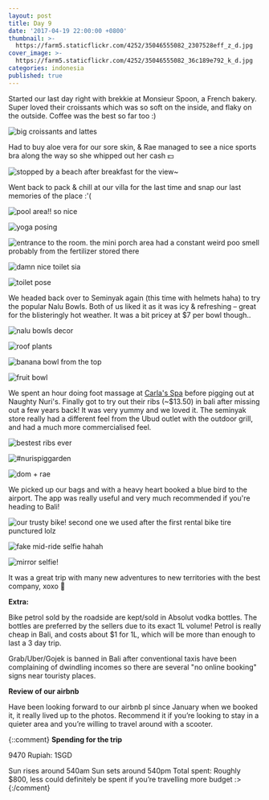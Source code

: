 ```yaml
---
layout: post
title: Day 9 
date: '2017-04-19 22:00:00 +0800'
thumbnail: >-
  https://farm5.staticflickr.com/4252/35046555082_2307528eff_z_d.jpg
cover_image: >-
  https://farm5.staticflickr.com/4252/35046555082_36c189e792_k_d.jpg
categories: indonesia
published: true 
---
```


Started our last day right with brekkie at Monsieur Spoon, a French bakery. Super loved their croissants which was so soft on the inside, and flaky on the outside. Coffee was the best so far too :)

![big croissants and lattes](https://farm5.staticflickr.com/4261/35081808771_3908e6fe78_k_d.jpg)

Had to buy aloe vera for our sore skin, & Rae managed to see a nice sports bra along the way so she whipped out her cash 💵

![stopped by a beach after breakfast for the view~](https://farm5.staticflickr.com/4252/35081809431_d64a6128f1_k_d.jpg)

Went back to pack & chill at our villa for the last time and snap our last memories of the place :'(

![pool area!! so nice](https://farm5.staticflickr.com/4200/34824981150_a0c4555050_k_d.jpg)

![yoga posing](https://farm5.staticflickr.com/4224/34824979610_666d549b7d_k_d.jpg)

![entrance to the room. the mini porch area had a constant weird poo smell
probably from the fertilizer stored there](https://farm5.staticflickr.com/4243/34824979340_cc9b8ea810_k_d.jpg)

![damn nice toilet sia](https://farm5.staticflickr.com/4258/34402575833_ec63b004ed_k_d.jpg)

![toilet pose](https://farm5.staticflickr.com/4199/34402574413_8a2cd5a086_k_d.jpg)

We headed back over to Seminyak again (this time with helmets haha) to try the popular Nalu Bowls. Both of us liked it as it was icy & refreshing – great for the blisteringly hot weather. It was a bit pricey at $7 per bowl though..

![nalu bowls decor](https://farm5.staticflickr.com/4285/34402571703_b5f05d462a_k_d.jpg)

![roof plants](https://farm5.staticflickr.com/4253/34824978510_ea4de42cb0_k_d.jpg)

![banana bowl from the top](https://farm5.staticflickr.com/4242/34402574043_d0242109d2_k_d.jpg)

![fruit bowl](https://farm5.staticflickr.com/4272/34402573613_2a2501b030_k_d.jpg)

We spent an hour doing foot massage at [Carla's Spa](http://spaurlhere.com/) before pigging out at Naughty Nuri's. Finally got to try out their ribs (~$13.50) in bali after missing out a few years back! It was very yummy and we loved it. The seminyak store really had a different feel from the Ubud outlet with the outdoor grill, and had a much more commercialised feel.

![bestest ribs ever](https://farm5.staticflickr.com/4212/34402572703_eeb52396e6_k_d.jpg)

![#nurispiggarden](https://farm5.staticflickr.com/4217/34824977220_cc645b7d90_k_d.jpg)

![dom + rae](https://farm5.staticflickr.com/4290/35081802581_21a02eb5ac_k_d.jpg)

We picked up our bags and with a heavy heart booked a blue bird to the airport. The app was really useful and very much recommended if you're heading to Bali!

![our trusty bike! second one we used after the first rental bike tire punctured lolz]()

![fake mid-ride selfie hahah](https://farm5.staticflickr.com/4252/35046555082_36c189e792_k_d.jpg)

![mirror selfie!](https://farm5.staticflickr.com/4207/34824975970_8174be78c8_k_d.jpg)

It was a great trip with many new adventures to new territories with the best company, xoxo 👫

**Extra:**

Bike petrol sold by the roadside are kept/sold in Absolut vodka bottles. The bottles are preferred by the sellers due to its exact 1L volume! Petrol is really cheap in Bali, and costs about $1 for 1L, which will be more than enough to last a 3 day trip.

Grab/Uber/Gojek is banned in Bali after conventional taxis have been complaining of dwindling incomes so there are several "no online booking" signs near touristy places.

__Review of our airbnb__

Have been looking forward to our airbnb pl since January when we booked it, it really lived up to the photos. Recommend it if you’re looking to stay in a quieter area and you’re willing to travel around with a scooter.

{::comment}
__Spending for the trip__

9470 Rupiah: 1SGD

Sun rises around 540am
Sun sets around 540pm
Total spent: Roughly $800, less could definitely be spent if you’re travelling more budget :>
{:/comment}
